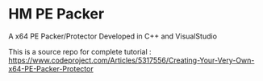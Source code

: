 # HM PE Packer
A x64 PE Packer/Protector Developed in C++ and VisualStudio


This is a source repo for complete tutorial :
https://www.codeproject.com/Articles/5317556/Creating-Your-Very-Own-x64-PE-Packer-Protector
